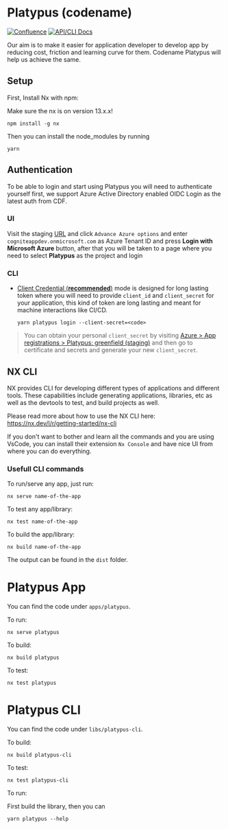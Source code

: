 # Platypus (codename)

[![Confluence](https://img.shields.io/badge/Confluence-blue)](https://cog.link/devx)
[![API/CLI Docs](https://img.shields.io/badge/API/CLI-Docs-green)](https://cognitedata.github.io/platypus/)



Our aim is to make it easier for application developer to develop app by reducing cost, friction and learning curve for them. Codename Platypus will help us achieve the same.

## Setup

First, Install Nx with npm:

Make sure the nx is on version 13.x.x!

```
npm install -g nx
```

Then you can install the node_modules by running

```
yarn
```

## Authentication

To be able to login and start using Platypus you will need to authenticate yourself first, we support Azure Active Directory enabled OIDC Login as the latest auth from CDF.

### UI

Visit the staging [URL](http://platypus.staging.cogniteapp.com) and click `Advance Azure options` and enter `cogniteappdev.onmicrosoft.com` as Azure Tenant ID and press **Login with Microsoft Azure** button, after that you will be taken to a page where you need to select **Platypus** as the project and login

### CLI

- [Client Credential (**recommended**)](https://docs.microsoft.com/en-us/azure/active-directory/develop/v2-oauth2-client-creds-grant-flow) mode is designed for long lasting token where you will need to provide `client_id` and `client_secret` for your application, this kind of token are long lasting and meant for machine interactions like CI/CD.

  `yarn platypus login --client-secret=<code>`

> You can obtain your personal `client_secret` by visiting [Azure > App registrations > Platypus: greenfield (staging)](https://portal.azure.com/#blade/Microsoft_AAD_RegisteredApps/ApplicationMenuBlade/Credentials/appId/4770c0f1-7bb6-43b5-8c37-94f2a9306757/isMSAApp/) and then go to certificate and secrets and generate your new `client_secret`.

## NX CLI

NX provides CLI for developing different types of applications and different tools. These capabilities include generating applications, libraries, etc as well as the devtools to test, and build projects as well.

Please read more about how to use the NX CLI here:
https://nx.dev/l/r/getting-started/nx-cli

If you don't want to bother and learn all the commands and you are using VsCode, you can install their extension `Nx Console` and have nice UI from where you can do everything.

### Usefull CLI commands

To run/serve any app, just run:

`nx serve name-of-the-app`

To test any app/library:

`nx test name-of-the-app`

To build the app/library:

`nx build name-of-the-app`

The output can be found in the `dist` folder.

# Platypus App

You can find the code under `apps/platypus`.

To run:

`nx serve platypus`

To build:

`nx build platypus`

To test:

`nx test platypus`

# Platypus CLI

You can find the code under `libs/platypus-cli`.

To build:

`nx build platypus-cli`

To test:

`nx test platypus-cli`

To run:

First build the library, then you can

`yarn platypus --help`
